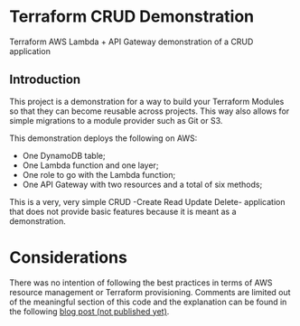 # Terraform CRUD Demonstration
Terraform AWS Lambda + API Gateway demonstration of a CRUD application

## Introduction
This project is a demonstration for a way to build your Terraform Modules so that they can become reusable across projects. This way also allows for simple migrations to a module provider such as Git or S3.

This demonstration deploys the following on AWS:
- One DynamoDB table;
- One Lambda function and one layer;
- One role to go with the Lambda function;
- One API Gateway with two resources and a total of six methods;

This is a very, very simple CRUD -Create Read Update Delete- application that does not provide basic features because it is meant as a demonstration.

# Considerations

There was no intention of following the best practices in terms of AWS resource management or Terraform provisioning. Comments are limited out of the meaningful section of this code and the explanation can be found in the following [blog post (not published yet)](#).
